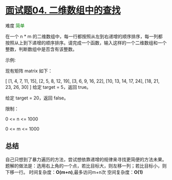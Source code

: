 # [面试题04. 二维数组中的查找](https://leetcode-cn.com/problems/er-wei-shu-zu-zhong-de-cha-zhao-lcof/)
难度 <font color=green>简单</font>

在一个 n * m 的二维数组中，每一行都按照从左到右递增的顺序排序，每一列都按照从上到下递增的顺序排序。请完成一个函数，输入这样的一个二维数组和一个整数，判断数组中是否含有该整数。

 

示例:

现有矩阵 matrix 如下：

[
  [1,   4,  7, 11, 15],
  [2,   5,  8, 12, 19],
  [3,   6,  9, 16, 22],
  [10, 13, 14, 17, 24],
  [18, 21, 23, 26, 30]
]
给定 target = 5，返回 true。

给定 target = 20，返回 false。

 

限制：

0 <= n <= 1000

0 <= m <= 1000

## 总结
自己只想到了暴力遍历的方法，尝试想依靠递增的规律来寻找更简便的方法未果。
题解的做法是：选用右上角的一个点，若比目标大，则左移一列；若比目标小，则下移一行。
时间复杂度：**O(m+n)**,最多访问m+n次
空间复杂度：**O(1)**
